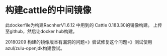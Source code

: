 # 构建cattle的中间镜像

此dockerfile为构建RacnherV1.6.12 中用到的 Cattle 0.183.30的镜像构建。
上传至github，然后让docker hub构建。

20180209 构建的镜像版本有漏洞的问题=》尝试修复这个问题=》测试使用azul/zulu-openjdk构建尝试。
